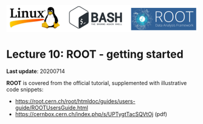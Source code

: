 ![](LinuxBashROOT_logos.png)

# Lecture 10: ROOT - getting started

**Last update**: 20200714

**ROOT** is covered from the official tutorial, supplemented with illustrative code snippets:

*  https://root.cern.ch/root/htmldoc/guides/users-guide/ROOTUsersGuide.html
*  https://cernbox.cern.ch/index.php/s/UPTygtTacSQVtOj (pdf)

